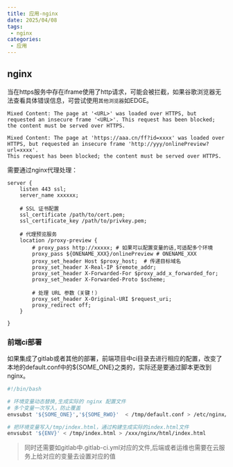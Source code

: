 ```yaml
---
title: 应用-nginx
date: 2025/04/08
tags:
 - nginx
categories:
 - 应用
---
```


## nginx

当在https服务中存在iframe使用了http请求，可能会被拦截，如果谷歌浏览器无法查看具体错误信息，可尝试使用`其他浏览器`如EDGE。
```
Mixed Content: The page at '<URL>' was loaded over HTTPS, but requested an insecure frame '<URL>'. This request has been blocked; the content must be served over HTTPS.

Mixed Content: The page at 'https://aaa.cn/ff?id=xxxx' was loaded over HTTPS, but requested an insecure frame 'http://yyy/onlinePreview?url=xxxx'.
This request has been blocked; the content must be served over HTTPS.
```

需要通过nginx代理处理：

```
server {
    listen 443 ssl;
    server_name xxxxxx;

    # SSL 证书配置
    ssl_certificate /path/to/cert.pem;
    ssl_certificate_key /path/to/privkey.pem;

    # 代理预览服务
    location /proxy-preview {
        # proxy_pass http://xxxxx; # 如果可以配置变量的话,可适配多个环境
        proxy_pass ${ONENAME_XXX}/onlinePreview # ONENAME_XXX
        proxy_set_header Host $proxy_host;  # 传递目标域名
        proxy_set_header X-Real-IP $remote_addr;
        proxy_set_header X-Forwarded-For $proxy_add_x_forwarded_for;
        proxy_set_header X-Forwarded-Proto $scheme;

        # 处理 URL 参数（关键！）
        proxy_set_header X-Original-URI $request_uri;
        proxy_redirect off;
    }

}
```

### 前端ci部署

如果集成了gitlab或者其他的部署，前端项目中ci目录去进行相应的配置，改变了本地的default.conf中的${SOME_ONE}之类的，实际还是要通过脚本更改到nginx。
```bash
#!/bin/bash

# 环境变量动态替换,生成实际的 nginx 配置文件
# 多个变量一次写入，防止覆盖
envsubst '${SOME_ONE}','${SOME_RWO}'  < /tmp/default.conf > /etc/nginx/conf.d/default.conf

# 把环境变量写入/tmp/index.html，通过构建生成实际的index.html文件
envsubst '${ENV}' < /tmp/index.html > /xxx/nginx/html/index.html
```
> 同时还需要如gitlab中.gitlab-ci.yml对应的文件,后端或者运维也需要在云服务上给对应的变量去设置对应的值
